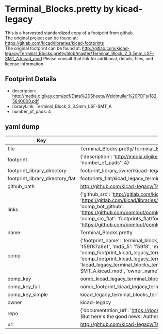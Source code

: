 # Terminal_Blocks.pretty by kicad-legacy  
This is a harvested standardized copy of a footprint from github.  
The original project can be found at:  
https://gitlab.com/kicad/libraries/kicad-footprints  
The original footprint can be found at:
http://gitlab.com/kicad-legacy/Terminal_Blocks.pretty/blob/master/Terminal_Block_2_3.5mm_LSF-SMT_A.kicad_mod
Please consult that link for additional, details, files, and license information.  
## Footprint Details
* description: http://media.digikey.com/pdf/Data%20Sheets/Weidmuller%20PDFs/1825640000.pdf  
* libraryLink: Terminal_Block_2_3.5mm_LSF-SMT_A  
* number_of_pads: 4  
## yaml dump  
| Key | Value |  
| --- | --- |  
| file | Terminal_Blocks.pretty/Terminal_Block_2_3.5mm_LSF-SMT_A.kicad_mod |  
| footprint | {'description': 'http://media.digikey.com/pdf/Data%20Sheets/Weidmuller%20PDFs/1825640000.pdf', 'libraryLink': 'Terminal_Block_2_3.5mm_LSF-SMT_A', 'number_of_pads': 4} |  
| footprint_library_directory | footprint_library_owner/kicad-legacy_Terminal_Blocks.pretty |  
| footprint_library_directory_flat | footprints_flat/kicad_legacy_terminal_blocks_terminal_block_2_3_5mm_lsf_smt_a/working |  
| github_path | http://github.com/kicad-legacy/Terminal_Blocks.pretty/blob/master/Terminal_Block_2_3.5mm_LSF-SMT_A.kicad_mod |  
| links | {'github_src': 'http://gitlab.com/kicad-legacy/Terminal_Blocks.pretty/blob/master/Terminal_Block_2_3.5mm_LSF-SMT_A.kicad_mod', 'github_src_repo': 'https://gitlab.com/kicad/libraries/kicad-footprints', 'oomp_bot': 'footprints/kicad_legacy_terminal_blocks_terminal_block_2_3_5mm_lsf_smt_a/working', 'oomp_bot_github': 'https://github.com/oomlout/oomlout_oomp_footprint_bot/tree/main/footprints/kicad_legacy_terminal_blocks_terminal_block_2_3_5mm_lsf_smt_a/working', 'oomp_src_flat': 'footprints_flat/footprints_flat/kicad_legacy_terminal_blocks_terminal_block_2_3_5mm_lsf_smt_a/working', 'oomp_src_flat_github': 'https://github.com/oomlout/oomlout_oomp_footprint_src/tree/main/footprints_flat/kicad_legacy_terminal_blocks_terminal_block_2_3_5mm_lsf_smt_a/working'} |  
| name | Terminal_Blocks.pretty |  
| oomp | {'footprint_name': 'terminal_block_2_3_5mm_lsf_smt_a', 'library_name': 'terminal_blocks', 'md5': 'f59f87a6ef8b163197a9d125bea757f4', 'md5_10': 'f59f87a6ef', 'md5_5': 'f59f8', 'md5_6': 'f59f87', 'oomp_key': 'oomp_kicad_legacy_terminal_blocks_terminal_block_2_3_5mm_lsf_smt_a', 'oomp_key_extra': 'oomp_footprint_kicad_legacy_terminal_blocks_terminal_block_2_3_5mm_lsf_smt_a', 'oomp_key_full': 'oomp_footprint_kicad_legacy_terminal_blocks_terminal_block_2_3_5mm_lsf_smt_a_f59f87', 'oomp_key_simple': 'kicad_legacy_terminal_blocks_terminal_block_2_3_5mm_lsf_smt_a', 'original_filename': 'Terminal_Blocks.pretty/Terminal_Block_2_3.5mm_LSF-SMT_A.kicad_mod', 'owner_name': 'kicad_legacy'} |  
| oomp_key | oomp_kicad_legacy_terminal_blocks_terminal_block_2_3_5mm_lsf_smt_a |  
| oomp_key_full | oomp_footprint_kicad_legacy_terminal_blocks_terminal_block_2_3_5mm_lsf_smt_a |  
| oomp_key_simple | kicad_legacy_terminal_blocks_terminal_block_2_3_5mm_lsf_smt_a |  
| owner | kicad-legacy |  
| repo | {'documentation_url': 'https://docs.github.com/rest/overview/resources-in-the-rest-api#rate-limiting', 'message': "API rate limit exceeded for 84.66.173.59. (But here's the good news: Authenticated requests get a higher rate limit. Check out the documentation for more details.)"} |  
| url | http://github.com/kicad-legacy/Terminal_Blocks.pretty |  

